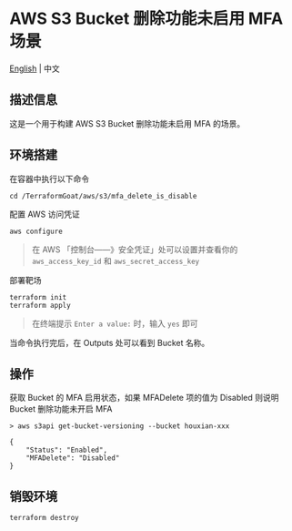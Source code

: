 # AWS S3 Bucket 删除功能未启用 MFA 场景

[English](./README.md) | 中文

## 描述信息

这是一个用于构建 AWS S3 Bucket 删除功能未启用 MFA 的场景。

## 环境搭建

在容器中执行以下命令

```shell
cd /TerraformGoat/aws/s3/mfa_delete_is_disable
```

配置 AWS 访问凭证

```shell
aws configure
```

> 在 AWS 「控制台——》安全凭证」处可以设置并查看你的 `aws_access_key_id` 和 `aws_secret_access_key`

部署靶场

```shell
terraform init
terraform apply
```

> 在终端提示 `Enter a value:` 时，输入 `yes` 即可

当命令执行完后，在 Outputs 处可以看到 Bucket 名称。

## 操作

获取 Bucket 的 MFA 启用状态，如果 MFADelete 项的值为 Disabled 则说明 Bucket 删除功能未开启 MFA

```shell
> aws s3api get-bucket-versioning --bucket houxian-xxx

{
    "Status": "Enabled",
    "MFADelete": "Disabled"
}
```

## 销毁环境

```shell
terraform destroy
```
